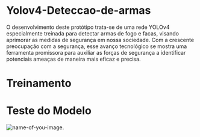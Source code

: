 # Yolov4-Deteccao-de-armas
O desenvolvimento deste protótipo trata-se de uma rede YOLOv4 especialmente treinada para detectar armas de fogo e facas, visando aprimorar as medidas de segurança em nossa sociedade. Com a crescente preocupação com a segurança, esse avanço tecnológico se mostra uma ferramenta promissora para auxiliar as forças de segurança a identificar potenciais ameaças de maneira mais eficaz e precisa.

# Treinamento

# Teste do Modelo

![name-of-you-image](https://imgur.com/a/ApbD9qn).
